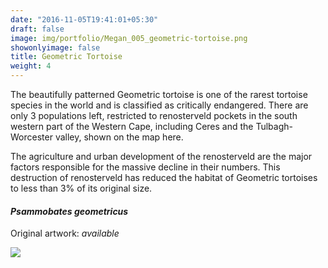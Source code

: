 ```yaml
---
date: "2016-11-05T19:41:01+05:30"
draft: false
image: img/portfolio/Megan_005_geometric-tortoise.png
showonlyimage: false
title: Geometric Tortoise
weight: 4
---
```


The beautifully patterned Geometric tortoise is one of the rarest tortoise species in the world and is classified as critically endangered. There are only 3 populations left, restricted to renosterveld pockets in the south western part of the Western Cape, including Ceres and the Tulbagh-Worcester valley, shown on the map here. 

<!--more-->

The agriculture and urban development of the renosterveld are the major factors responsible for the massive decline in their numbers. This destruction of renosterveld has reduced the habitat of Geometric tortoises to less than 3% of its original size.


#### *Psammobates geometricus*
Original artwork: *available*

![][1]

[1]: /img/portfolio/Megan_005_geometric-tortoise.png
